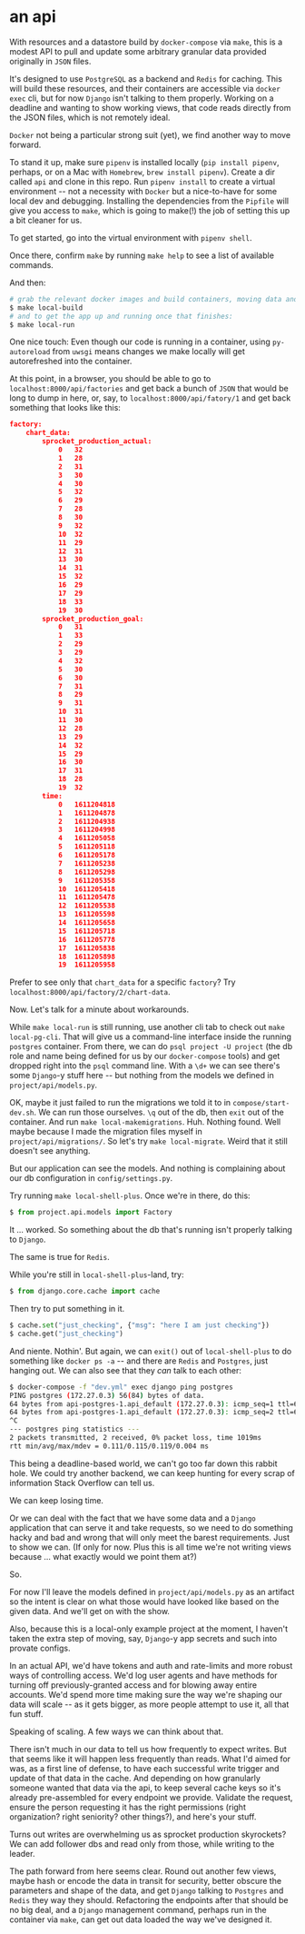 # an api
With resources and a datastore build by `docker-compose` via `make`, this is a modest API to pull and update some arbitrary granular data provided originally in `JSON` files.

It's designed to use `PostgreSQL` as a backend and `Redis` for caching. This will build these resources, and their containers are accessible via `docker exec` cli, but for now `Django` isn't talking to them properly. Working on a deadline and wanting to show working views, that code reads directly from the JSON files, which is not remotely ideal.

`Docker` not being a particular strong suit (yet), we find another way to move forward.

To stand it up, make sure `pipenv` is installed locally (`pip install pipenv`, perhaps, or on a Mac with `Homebrew`, `brew install pipenv`). Create a dir called `api` and clone in this repo. Run `pipenv install` to create a virtual environment -- not a necessity with `Docker` but a nice-to-have for some local dev and debugging. Installing the dependencies from the `Pipfile` will give you access to `make`, which is going to make(!) the job of setting this up a bit cleaner for us.

To get started, go into the virtual environment with `pipenv shell`.

Once there, confirm `make` by running `make help` to see a list of available commands.

And then:

```bash
# grab the relevant docker images and build containers, moving data and dependencies
$ make local-build
# and to get the app up and running once that finishes:
$ make local-run
```

One nice touch: Even though our code is running in a container, using `py-autoreload` from `uwsgi` means changes we make locally will get autorefreshed into the container.

At this point, in a browser, you should be able to go to `localhost:8000/api/factories` and get back a bunch of `JSON` that would be long to dump in here, or, say, to `localhost:8000/api/fatory/1` and get back something that looks like this:

```json
factory:	
    chart_data:
        sprocket_production_actual:
            0	32
            1	28
            2	31
            3	30
            4	30
            5	32
            6	29
            7	28
            8	30
            9	32
            10	32
            11	29
            12	31
            13	30
            14	31
            15	32
            16	29
            17	29
            18	33
            19	30
        sprocket_production_goal:
            0	31
            1	33
            2	29
            3	29
            4	32
            5	30
            6	30
            7	31
            8	29
            9	31
            10	31
            11	30
            12	28
            13	29
            14	32
            15	29
            16	30
            17	31
            18	28
            19	32
        time:
            0	1611204818
            1	1611204878
            2	1611204938
            3	1611204998
            4	1611205058
            5	1611205118
            6	1611205178
            7	1611205238
            8	1611205298
            9	1611205358
            10	1611205418
            11	1611205478
            12	1611205538
            13	1611205598
            14	1611205658
            15	1611205718
            16	1611205778
            17	1611205838
            18	1611205898
            19	1611205958
```

Prefer to see only that `chart_data` for a specific `factory`? Try `localhost:8000/api/factory/2/chart-data`.

Now. Let's talk for a minute about workarounds.

While `make local-run` is still running, use another cli tab to check out `make local-pg-cli`. That will give us a command-line interface inside the running `postgres` container. From there, we can do `psql project -U project` (the db role and name being defined for us by our `docker-compose` tools) and get dropped right into the `psql` command line. With a `\d+` we can see there's some `Django`-y stuff here -- but nothing from the models we defined in `project/api/models.py`.

OK, maybe it just failed to run the migrations we told it to in `compose/start-dev.sh`. We can run those ourselves. `\q` out of the db, then `exit` out of the container. And run `make local-makemigrations`. Huh. Nothing found. Well maybe because I made the migration files myself in `project/api/migrations/`. So let's try `make local-migrate`. Weird that it still doesn't see anything.

But our application can see the models. And nothing is complaining about our db configuration in `config/settings.py`.

Try running `make local-shell-plus`. Once we're in there, do this:
```python
$ from project.api.models import Factory
```

It ... worked. So something about the db that's running isn't properly talking to `Django`.

The same is true for `Redis`.

While you're still in `local-shell-plus`-land, try:
```python
$ from django.core.cache import cache
```
Then try to put something in it.
```python
$ cache.set("just_checking", {"msg": "here I am just checking"})
$ cache.get("just_checking")
```

And niente. Nothin'. But again, we can `exit()` out of `local-shell-plus` to do something like `docker ps -a` -- and there are `Redis` and `Postgres`, just hanging out. We can also see that they _can_ talk to each other:

```bash
$ docker-compose -f "dev.yml" exec django ping postgres
PING postgres (172.27.0.3) 56(84) bytes of data.
64 bytes from api-postgres-1.api_default (172.27.0.3): icmp_seq=1 ttl=64 time=0.119 ms
64 bytes from api-postgres-1.api_default (172.27.0.3): icmp_seq=2 ttl=64 time=0.111 ms
^C
--- postgres ping statistics ---
2 packets transmitted, 2 received, 0% packet loss, time 1019ms
rtt min/avg/max/mdev = 0.111/0.115/0.119/0.004 ms
```

This being a deadline-based world, we can't go too far down this rabbit hole. We could try another backend, we can keep hunting for every scrap of information Stack Overflow can tell us.

We can keep losing time.

Or we can deal with the fact that we have some data and a `Django` application that can serve it and take requests, so we need to do something hacky and bad and wrong that will only meet the barest requirements. Just to show we can. (If only for now. Plus this is all time we're not writing views because ... what exactly would we point them at?)

So. 

For now I'll leave the models defined in `project/api/models.py` as an artifact so the intent is clear on what those would have looked like based on the given data. And we'll get on with the show.

Also, because this is a local-only example project at the moment, I haven't taken the extra step of moving, say, `Django`-y app secrets and such into provate configs.

In an actual API, we'd have tokens and auth and rate-limits and more robust ways of controlling access. We'd log user agents and have methods for turning off previously-granted access and for blowing away entire accounts. We'd spend more time making sure the way we're shaping our data will scale -- as it gets bigger, as more people attempt to use it, all that fun stuff. 

Speaking of scaling. A few ways we can think about that.

There isn't much in our data to tell us how frequently to expect writes. But that seems like it will happen less frequently than reads. What I'd aimed for was, as a first line of defense, to have each successful write trigger and update of that data in the cache. And depending on how granularly someone wanted that data via the api, to keep several cache keys so it's already pre-assembled for every endpoint we provide. Validate the request, ensure the person requesting it has the right permissions (right organization? right seniority? other things?), and here's your stuff.

Turns out writes are overwhelming us as sprocket production skyrockets? We can add follower dbs and read only from those, while writing to the leader.

The path forward from here seems clear. Round out another few views, maybe hash or encode the data in transit for security, better obscure the parameters and shape of the data, and get `Django` talking to `Postgres` and `Redis` they way they should. Refactoring the endpoints after that should be no big deal, and a `Django` management command, perhaps run in the container via `make`, can get out data loaded the way we've designed it. 
